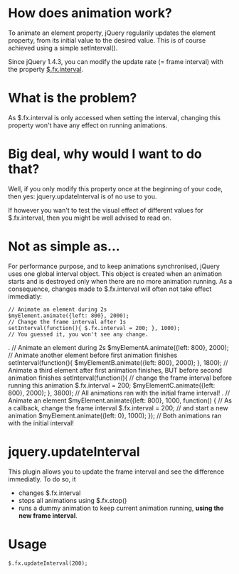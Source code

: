 How does animation work?
========================

To animate an element property, jQuery regularily updates the element property, from its initial value to the desired value.
This is of course achieved using a simple setInterval().

Since jQuery 1.4.3, you can modify the update rate (= frame interval) with the property [$.fx.interval](http://api.jquery.com/jQuery.fx.interval/).

What is the problem?
====================

As $.fx.interval is only accessed when setting the interval, changing this property won't have any effect on running animations.

Big deal, why would I want to do that?
======================================

Well, if you only modify this property once at the beginning of your code, then yes: jquery.updateInterval is of no use to you.

If however you wan't to test the visual effect of different values for $.fx.interval, then you might be well advised to read on.

Not as simple as...
===================

For performance purpose, and to keep animations synchronised, jQuery uses one global interval object.
This object is created when an animation starts and is destroyed only when there are no more animation running.
As a consequence, changes made to $.fx.interval will often not take effect immediatly:

    // Animate an element during 2s
    $myElement.animate({left: 800}, 2000);
    // Change the frame interval after 1s
    setInterval(function(){ $.fx.interval = 200; }, 1000);
    // You guessed it, you won't see any change.
.
    // Animate an element during 2s
    $myElementA.animate({left: 800}, 2000);
    // Animate another element before first animation finishes
    setInterval(function(){ 
        $myElementB.animate({left: 800}, 2000);
    }, 1800);
    // Animate a third element after first animation finishes, BUT before second animation finishes
    setInterval(function(){
        // change the frame interval before running this animation
        $.fx.interval = 200;
        $myElementC.animate({left: 800}, 2000);
    }, 3800);
    // All animations ran with the initial frame interval!
.
    // Animate an element
    $myElement.animate({left: 800}, 1000, function() {
      // As a callback, change the frame interval
      $.fx.interval = 200;
      // and start a new animation
      $myElement.animate({left: 0}, 1000);
    });
    // Both animations ran with the initial interval!

jquery.updateInterval
=====================

This plugin allows you to update the frame interval and see the difference immediatly.
To do so, it 
- changes $.fx.interval
- stops all animations using $.fx.stop()
- runs a dummy animation to keep current animation running, **using the new frame interval**.

Usage
=====

    $.fx.updateInterval(200);